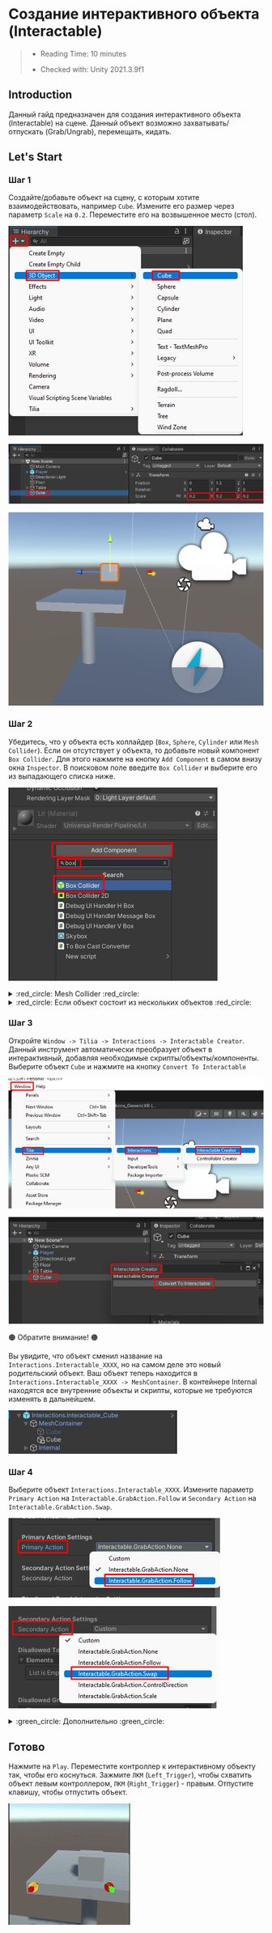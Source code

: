 # Создание интерактивного объекта (Interactable)

> * Reading Time: 10 minutes
>
> * Checked with: Unity 2021.3.9f1

## Introduction

Данный гайд предназначен для создания интерактивного объекта (Interactable) на сцене. Данный объект возможно захватывать/отпускать (Grab/Ungrab), перемещать, кидать. 

## Let's Start

### Шаг 1

Создайте/добавьте объект на сцену, с которым хотите взаимодействовать, например `Cube`. Измените его размер через параметр `Scale` на `0.2`. Переместите его на возвышенное место (стол).

![Step 1](assets/images/_01_CreateCube.png)

![Step 1](assets/images/_01_ScaleCubee.png)

![Step 1](assets/images/_01_MoveCube.png)

### Шаг 2

Убедитесь, что у объекта есть коллайдер (`Box`, `Sphere`, `Cylinder` или `Mesh Collider`). 
Если он отсутствует у объекта, то добавьте новый компонент `Box Collider`. Для этого нажмите на кнопку `Add Component` в самом внизу окна `Inspector`. В поисковом поле введите `Box Collider` и выберите его из выпадающего списка ниже.

![Step 2](assets/images/_01_Collider.png)

<details><summary>	:red_circle: Mesh Collider :red_circle:</summary><p>
  
  Если у объекта имеется `Mesh Collider`, то убедитесь, что активен параметр `Convex` :ballot_box_with_check:.
  
  ![Step 2](assets/images/_01_Mesh.png)

</p></details>

<details><summary>	:red_circle: Если объект состоит из нескольких объектов :red_circle:</summary><p>

  Если у объекта имеются дочерние объекты, то нужно добавить на *каждый* объект с компонентом `Mesh Renderer` компонент `Mesh Collider`.
  
  ![Step 2](assets/images/_01_MeshRend.png)
  
</p></details>

### Шаг 3

Откройте `Window -> Tilia -> Interactions -> Interactable Creator`. Данный инструмент автоматически преобразует объект в интерактивный, добавляя необходимые скрипты/объекты/компоненты.
Выберите объект `Cube` и нажмите на кнопку `Convert To Interactable`

![Step 3](assets/images/_01_IntCreator.png)

![Step 3](assets/images/_01_Convert.png)

:orange_circle: Обратите внимание! :orange_circle:

Вы увидите, что объект сменил название на `Interactions.Interactable_XXXX`, но на самом деле это новый родительский объект. 
Ваш объект теперь находится в `Interactions.Interactable_XXXX -> MeshContainer`. В контейнере Internal находятся все внутренние объекты и скрипты, которые не требуются изменять в дальнейшем. 
  
![Step 3](assets/images/_01_Inter.png)
  

### Шаг 4

Выберите объект `Interactions.Interactable_XXXX`. 
Измените параметр `Primary Action` на `Interactable.GrabAction.Follow` и `Secondary Action` на `Interactable.GrabAction.Swap`.

![Step 4](assets/images/_01_PrimaryAction1.png)

![Step 4](assets/images/_01_SecAction1.png)

<details><summary>	:green_circle: Дополнительно :green_circle:</summary><p>

  Параметры ниже изменяют способы захвата объектов.
  
  * Grab type - тип захвата
	* Hold Till Release - зажать триггер для удержания объекта
	* Toggle - нажать триггер для захвата, повторно нажать - отпустить объект
  * Follow Tracking - поведение захваченного объекта
	* Follow Transform - объект следует за позицией руки мгновенно, проходит сквозь другие объекты
	* Follow Rigidbody - объект следует за rigidbody руки, не проходит сквозь объекты, имеет инерцию
  * Grab Offset - Точка захвата
	* None - объект телепортируется в руку и удерживается за центр (Attach Point)
	* Precision Point - захват объекта происходит за точку касания рукой этого объекта
  * Second Action - поведение при захвате второй рукой уже(!) захваченного другой рукой объекта
	* None 
	* 
  
  ![Step 4](assets/images/_01_grabtype.png)
  ![Step 4](assets/images/_01_followtracking.png)
  ![Step 4](assets/images/_01_graboffset.png)
  ![Step 4](assets/images/_01_secaction.png)
  ![Step 4](assets/images/_01_velmulti.png)
  
</p></details>

## Готово

Нажмите на `Play`.
Переместите контроллер к интерактивному объекту так, чтобы его коснуться. Зажмите `ЛКМ` (`Left_Trigger`), чтобы схватить объект левым контроллером, `ПКМ` (`Right_Trigger`) - правым. Отпустите клавишу, чтобы отпустить объект.

![Step Final](assets/images/InteractableCube.gif)

   
